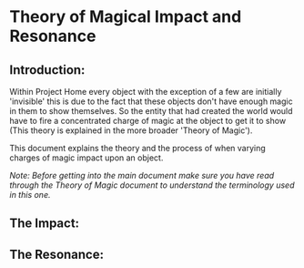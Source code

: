 # Theory of Magical Impact and Resonance

## Introduction:
Within Project Home every object with the exception of a few are initially 'invisible' this is due to the fact that these objects don't have enough magic in them to show themselves. So the entity that had created the world would have to fire a concentrated charge of magic at the object to get it to show (This theory is explained in the more broader 'Theory of Magic').

This document explains the theory and the process of when varying charges of magic impact upon an object.

*Note: Before getting into the main document make sure you have read through the Theory of Magic document to understand the terminology used in this one.*

## The Impact:



## The Resonance: